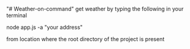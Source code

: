 "# Weather-on-command" 
get weather by typing the following in your terminal

node app.js -a "your address"  


from location where the root directory of the project is present
